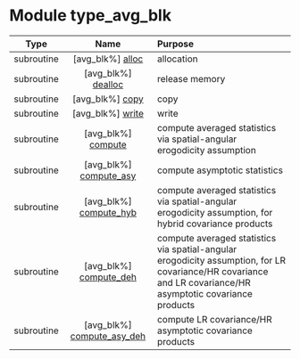 # Module type_avg_blk

| Type | Name | Purpose |
| :--: | :--: | :---------- |
| subroutine | [avg_blk%] [alloc](https://github.com/benjaminmenetrier/bump-standalone/tree/master/src/type_avg_blk.F90#L77) | allocation |
| subroutine | [avg_blk%] [dealloc](https://github.com/benjaminmenetrier/bump-standalone/tree/master/src/type_avg_blk.F90#L149) | release memory |
| subroutine | [avg_blk%] [copy](https://github.com/benjaminmenetrier/bump-standalone/tree/master/src/type_avg_blk.F90#L191) | copy |
| subroutine | [avg_blk%] [write](https://github.com/benjaminmenetrier/bump-standalone/tree/master/src/type_avg_blk.F90#L236) | write |
| subroutine | [avg_blk%] [compute](https://github.com/benjaminmenetrier/bump-standalone/tree/master/src/type_avg_blk.F90#L387) | compute averaged statistics via spatial-angular erogodicity assumption |
| subroutine | [avg_blk%] [compute_asy](https://github.com/benjaminmenetrier/bump-standalone/tree/master/src/type_avg_blk.F90#L691) | compute asymptotic statistics |
| subroutine | [avg_blk%] [compute_hyb](https://github.com/benjaminmenetrier/bump-standalone/tree/master/src/type_avg_blk.F90#L826) | compute averaged statistics via spatial-angular erogodicity assumption, for hybrid covariance products |
| subroutine | [avg_blk%] [compute_deh](https://github.com/benjaminmenetrier/bump-standalone/tree/master/src/type_avg_blk.F90#L868) | compute averaged statistics via spatial-angular erogodicity assumption, for LR covariance/HR covariance and LR covariance/HR asymptotic covariance products |
| subroutine | [avg_blk%] [compute_asy_deh](https://github.com/benjaminmenetrier/bump-standalone/tree/master/src/type_avg_blk.F90#L962) | compute LR covariance/HR asymptotic covariance products |
